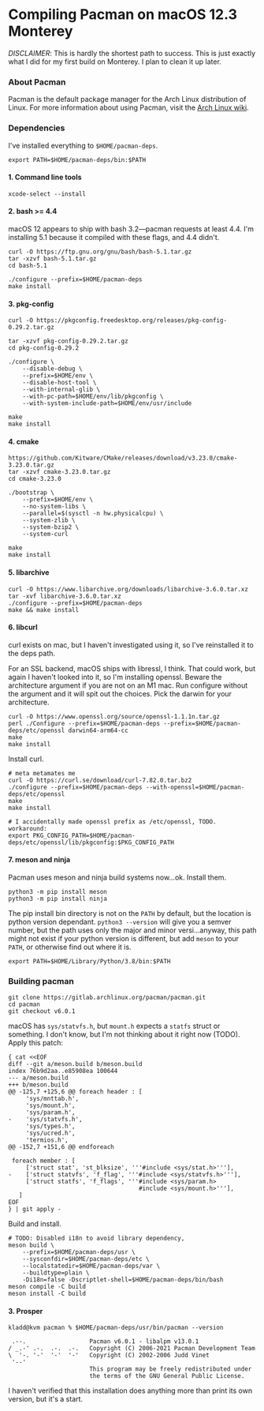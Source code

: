 # Compiling Pacman on macOS 12.3 Monterey

*DISCLAIMER*: This is hardly the shortest path to success. This is just exactly what I did for my first build on Monterey. I plan to clean it up later.

### About Pacman

Pacman is the default package manager for the Arch Linux distribution of Linux.
For more information about using Pacman, visit the
[Arch Linux wiki](https://wiki.archlinux.org/index.php/pacman).

### Dependencies

I've installed everything to `$HOME/pacman-deps`.
```
export PATH=$HOME/pacman-deps/bin:$PATH
```

#### 1. Command line tools
```
xcode-select --install
```

#### 2. bash >= 4.4

macOS 12 appears to ship with bash 3.2—pacman requests at least 4.4. I'm installing 5.1 because it compiled with these flags, and 4.4 didn't.
```
curl -O https://ftp.gnu.org/gnu/bash/bash-5.1.tar.gz
tar -xzvf bash-5.1.tar.gz
cd bash-5.1

./configure --prefix=$HOME/pacman-deps
make install
```

#### 3. pkg-config
```
curl -O https://pkgconfig.freedesktop.org/releases/pkg-config-0.29.2.tar.gz

tar -xzvf pkg-config-0.29.2.tar.gz
cd pkg-config-0.29.2

./configure \
	--disable-debug \
	--prefix=$HOME/env \
	--disable-host-tool \
	--with-internal-glib \
	--with-pc-path=$HOME/env/lib/pkgconfig \
	--with-system-include-path=$HOME/env/usr/include

make
make install
```

#### 4. cmake
```
https://github.com/Kitware/CMake/releases/download/v3.23.0/cmake-3.23.0.tar.gz
tar -xzvf cmake-3.23.0.tar.gz
cd cmake-3.23.0

./bootstrap \
	--prefix=$HOME/env \
	--no-system-libs \
	--parallel=$(sysctl -n hw.physicalcpu) \
	--system-zlib \
	--system-bzip2 \
	--system-curl

make
make install
```

#### 5. libarchive
```
curl -O https://www.libarchive.org/downloads/libarchive-3.6.0.tar.xz
tar -xvf libarchive-3.6.0.tar.xz
./configure --prefix=$HOME/pacman-deps
make && make install
```

#### 6. libcurl
curl exists on mac, but I haven't investigated using it, so I've reinstalled it to the deps path.

For an SSL backend, macOS ships with libressl, I think. That could work, but again I haven't looked into it, so I'm installing openssl. Beware the architecture argument if you are not on an M1 mac. Run configure without the argument and it will spit out the choices. Pick the darwin for your architecture.
```
curl -O https://www.openssl.org/source/openssl-1.1.1n.tar.gz
perl ./Configure --prefix=$HOME/pacman-deps --prefix=$HOME/pacman-deps/etc/openssl darwin64-arm64-cc
make
make install
```

Install curl.
```
# meta metamates me
curl -O https://curl.se/download/curl-7.82.0.tar.bz2
./configure --prefix=$HOME/pacman-deps --with-openssl=$HOME/pacman-deps/etc/openssl
make
make install

# I accidentally made openssl prefix as /etc/openssl, TODO. workaround:
export PKG_CONFIG_PATH=$HOME/pacman-deps/etc/openssl/lib/pkgconfig:$PKG_CONFIG_PATH
```

#### 7. meson and ninja

Pacman uses meson and ninja build systems now...ok. Install them.

```
python3 -m pip install meson
python3 -m pip install ninja
```

The pip install bin directory is not on the `PATH` by default, but the location is python version dependant. `python3 --version` will give you a semver number, but the path uses only the major and minor versi...anyway, this path might not exist if your python version is different, but add `meson` to your `PATH`, or otherwise find out where it is.

```
export PATH=$HOME/Library/Python/3.8/bin:$PATH
```

### Building pacman

```
git clone https://gitlab.archlinux.org/pacman/pacman.git
cd pacman
git checkout v6.0.1
```

macOS has `sys/statvfs.h`, but `mount.h` expects a `statfs` struct or something. I don't know, but I'm not thinking about it right now (TODO). Apply this patch:
```
{ cat <<EOF
diff --git a/meson.build b/meson.build
index 76b9d2aa..e85908ea 100644
--- a/meson.build
+++ b/meson.build
@@ -125,7 +125,6 @@ foreach header : [
     'sys/mnttab.h',
     'sys/mount.h',
     'sys/param.h',
-    'sys/statvfs.h',
     'sys/types.h',
     'sys/ucred.h',
     'termios.h',
@@ -152,7 +151,6 @@ endforeach

 foreach member : [
     ['struct stat', 'st_blksize', '''#include <sys/stat.h>'''],
-    ['struct statvfs', 'f_flag', '''#include <sys/statvfs.h>'''],
     ['struct statfs', 'f_flags', '''#include <sys/param.h>
                                     #include <sys/mount.h>'''],
   ]
EOF
} | git apply -
```

Build and install.
```
# TODO: Disabled i18n to avoid library dependency,
meson build \
	--prefix=$HOME/pacman-deps/usr \
	--sysconfdir=$HOME/pacman-deps/etc \
	--localstatedir=$HOME/pacman-deps/var \
	--buildtype=plain \
	-Di18n=false -Dscriptlet-shell=$HOME/pacman-deps/bin/bash
meson compile -C build
meson install -C build
```

#### 3. Prosper
```
kladd@kvm pacman % $HOME/pacman-deps/usr/bin/pacman --version

 .--.                  Pacman v6.0.1 - libalpm v13.0.1
/ _.-' .-.  .-.  .-.   Copyright (C) 2006-2021 Pacman Development Team
\  '-. '-'  '-'  '-'   Copyright (C) 2002-2006 Judd Vinet
 '--'
                       This program may be freely redistributed under
                       the terms of the GNU General Public License.
```

I haven't verified that this installation does anything more than print its own version, but it's a start.
